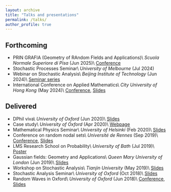 ```yaml
---
layout: archive
title: "Talks and presentations"
permalink: /talks/
author_profile: true
---
```


## Forthcoming
  * PRIN GRAFIA (Geometry of RAndom FIelds and Applications)\\
    *Scuola Normale Superiore di Pisa* (Jun 2025)\\
    [Conference](https://sites.google.com/unimib.it/prin2022grafia/conference)
  * Stochastic Processes Seminar\\
    *University of Melbourne* (Jul 2024)
  * Webinar on Stochastic Analysis\\
    *Beijing Institute of Technology* (Jun 2024)\\
    [Seminar series](https://math.bit.edu.cn/xsbg/5d6f3f77f0e247d8a2068492ff3b5e5d.htm)
  * International Conference on Applied Mathematics\\
    *City University of Hong Kong* (May 2024)\\
    [Conference](https://www.cityu.edu.hk/rcms/icam2024/programme.html), [Slides](/files/2024_05_Hong_Kong.pdf)

## Delivered
  * DPhil viva\\
    *University of Oxford* (Jun 2020)\\
    [Slides](/files/2020_06_Viva.pdf)
  * Case study\\
    *University of Oxford* (Apr 2020)\\
    [Webpage](/files/2020_04_case_study.html)
  * Mathematical Physics Seminar\\
    *University of Helsinki* (Feb 2020)\\
    [Slides](/files/2020_02_Helsinki.pdf)
  * Conference on random nodal sets\\
    *Université de Rennes* (Sep 2019)\\
    [Conference](https://unirandom.univ-rennes1.fr/Conf2019/), [Slides](/files/2019_09_Rennes.pdf)
  * LMS Research School on Probability\\
    *University of Bath* (Jul 2019)\\
    [Poster](/files/2019_07_Bath.pdf)
  * Gaussian fields: Geometry and Applications\\
    *Queen Mary University of London* (Jun 2019)\\
    [Slides](/files/2019_06_London.pdf)
  * Workshop on Stochastic Analysis\\
    *Tianjin University* (May 2019)\\
    [Slides](/files/2019_05_Tianjin.pdf)
  * Stochastic Analysis Seminar\\
    *University of Oxford* (Oct 2018)\\
    [Slides](/files/2018_10_Oxford.pdf)
  * Random Waves in Oxford\\
    *University of Oxford* (Jun 2018)\\
    [Conference](https://people.maths.ox.ac.uk/belyaev/RandomWaveOxford/workshop.html), [Slides](/files/2018_06_Oxford.pdf)
